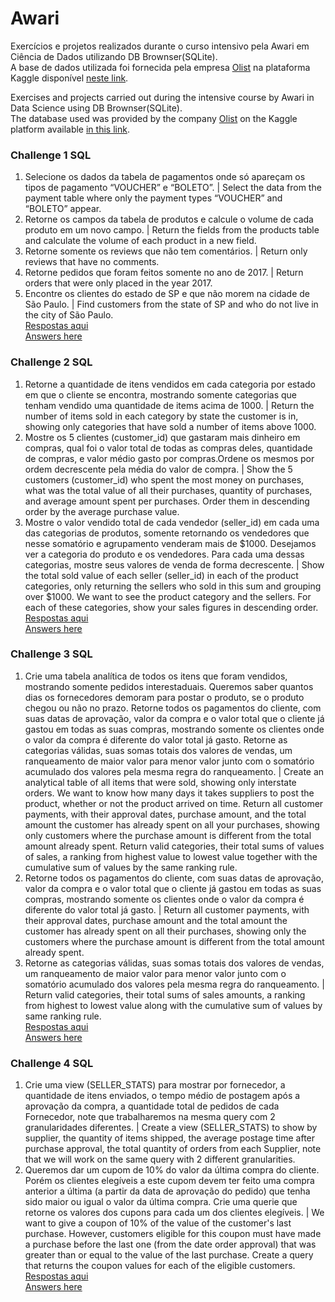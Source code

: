 # Awari
Exercícios e projetos realizados durante o curso intensivo pela Awari em Ciência de Dados utilizando DB Brownser(SQLite).<br/>
A base de dados utilizada foi fornecida pela empresa [Olist](https://olist.com/pt-br/ads/olist-store-geral/?utm_source=google&utm_medium=search&utm_campaign=sup_aon_conv_branding&utm_content=pd_br_all_as18-mais_src_puro&utm_term=text_text_bck3_null_vendas_acesse&gclid=EAIaIQobChMIvK-Wkent9QIVDgaRCh3uJAQ5EAAYASAAEgJCffD_BwE) na plataforma Kaggle disponível [neste link](https://www.kaggle.com/olistbr/brazilian-ecommerce).<br>

Exercises and projects carried out during the intensive course by Awari in Data Science using DB Brownser(SQLite).<br>
The database used was provided by the company [Olist](https://olist.com/pt-br/ads/olist-store-geral/?utm_source=google&utm_medium=search&utm_campaign=sup_aon_conv_branding&utm_content=pd_br_all_as18-mais_src_puro&utm_term=text_text_bck3_null_vendas_acesse&gclid=EAIaIQobChMIvK-Wkent9QIVDgaRCh3uJAQ5EAAYASAAEgJCffD_BwE) on the Kaggle platform available [in this link](https://www.kaggle.com/olistbr/brazilian-ecommerce).<br>

### Challenge 1 SQL
1) Selecione os dados da tabela de pagamentos onde só apareçam os tipos de pagamento “VOUCHER” e “BOLETO”. | Select the data from the payment table where only the payment types “VOUCHER” and “BOLETO” appear.
2) Retorne os campos da tabela de produtos e calcule o volume de cada produto em um novo campo. | Return the fields from the products table and calculate the volume of each product in a new field.
3) Retorne somente os reviews que não tem comentários. | Return only reviews that have no comments.
4) Retorne pedidos que foram feitos somente no ano de 2017. | Return orders that were only placed in the year 2017.
5) Encontre os clientes do estado de SP e que não morem na cidade de São Paulo. | Find customers from the state of SP and who do not live in the city of São Paulo.<br>
[Respostas aqui](https://github.com/mdjlr21/Awari/blob/952d8256271167249b8f0430b80f813f0ba9a0b6/challenge1.SQL)<br>
[Answers here](https://github.com/mdjlr21/Awari/blob/952d8256271167249b8f0430b80f813f0ba9a0b6/challenge1.SQL)

### Challenge 2 SQL
1) Retorne a quantidade de itens vendidos em cada categoria por estado em que o cliente se encontra, mostrando somente categorias que tenham vendido uma quantidade de items 
acima de 1000. | Return the number of items sold in each category by state the customer is in, showing only categories that have sold a number of items
above 1000.<br>
2) Mostre os 5 clientes (customer_id) que gastaram mais dinheiro em compras, qual foi o valor total de todas as compras deles, quantidade de compras, e valor médio gasto por compras.Ordene os mesmos por ordem decrescente pela média do valor de compra. | Show the 5 customers (customer_id) who spent the most money on purchases, what was the total value of all their purchases, quantity of purchases, and average amount spent per purchases. Order them in descending order by the average purchase value.<br>
3) Mostre o valor vendido total de cada vendedor (seller_id) em cada uma das categorias de produtos, somente retornando os vendedores que nesse somatório e agrupamento venderam 
mais de $1000. Desejamos ver a categoria do produto e os vendedores. Para cada uma dessas categorias, mostre seus valores de venda de forma decrescente. | Show the total sold value of each seller (seller_id) in each of the product categories, only returning the sellers who sold in this sum and grouping over $1000. We want to see the product category and the sellers. For each of these categories, show your sales figures in descending order.<br>
[Respostas aqui](https://github.com/mdjlr21/Awari/blob/e029c33cf684a11657ca2985b38c880c102cc31c/Challenge.2.SQL)<br>
[Answers here](https://github.com/mdjlr21/Awari/blob/e029c33cf684a11657ca2985b38c880c102cc31c/Challenge.2.SQL)

### Challenge 3 SQL
1) Crie uma tabela analítica de todos os itens que foram vendidos, mostrando somente pedidos interestaduais. Queremos saber quantos dias os fornecedores demoram para postar o 
produto, se o produto chegou ou não no prazo. Retorne todos os pagamentos do cliente, com suas datas de aprovação, valor da compra e o valor total que o cliente já gastou em 
todas as suas compras, mostrando somente os clientes onde o valor da compra é diferente do valor total já gasto. Retorne as categorias válidas, suas somas totais dos valores 
de vendas, um ranqueamento de maior valor para menor valor junto com o somatório acumulado dos valores pela mesma regra do ranqueamento. | Create an analytical table of all 
items that were sold, showing only interstate orders. We want to know how many days it takes suppliers to post the product, whether or not the product arrived on time. Return
all customer payments, with their approval dates, purchase amount, and the total amount the customer has already spent on all your purchases, showing only customers where the 
purchase amount is different from the total amount already spent. Return valid categories, their total sums of values of sales, a ranking from highest value to lowest value 
together with the cumulative sum of values by the same ranking rule.<br>
2) Retorne todos os pagamentos do cliente, com suas datas de aprovação, valor da compra e o valor total que o cliente já gastou em todas as suas compras, mostrando somente os 
clientes onde o valor da compra é diferente do valor total já gasto. | Return all customer payments, with their approval dates, purchase amount and the total amount the customer
has already spent on all their purchases, showing only the customers where the purchase amount is different from the total amount already spent.<br>
3) Retorne as categorias válidas, suas somas totais dos valores de vendas, um ranqueamento de maior valor para menor valor junto com o somatório acumulado dos valores pela 
mesma regra do ranqueamento. | Return valid categories, their total sums of sales amounts, a ranking from highest to lowest value along with the cumulative sum of values by
same ranking rule.<br>
[Respostas aqui](https://github.com/mdjlr21/Awari/blob/a014002707c6542ac4a89e072adf1517c4e6134d/Challenge.3.SQL)<br>
[Answers here](https://github.com/mdjlr21/Awari/blob/a014002707c6542ac4a89e072adf1517c4e6134d/Challenge.3.SQL)

### Challenge 4 SQL
1) Crie uma view (SELLER_STATS) para mostrar por fornecedor, a quantidade de itens enviados, o tempo médio de postagem após a aprovação da compra, a quantidade total de 
pedidos de cada Fornecedor, note que trabalharemos na mesma query com 2 granularidades diferentes. | Create a view (SELLER_STATS) to show by supplier, the quantity of items 
shipped, the average postage time after purchase approval, the total quantity of orders from each Supplier, note that we will work on the same query with 2 different 
granularities.<br>
2) Queremos dar um cupom de 10% do valor da última compra do cliente. Porém os clientes elegíveis a este cupom devem ter feito uma compra anterior a última (a partir da data 
de aprovação do pedido) que tenha sido maior ou igual o valor da última compra. Crie uma querie que retorne os valores dos cupons para cada um dos clientes elegíveis. | We want 
to give a coupon of 10% of the value of the customer's last purchase. However, customers eligible for this coupon must have made a purchase before the last one (from the date
order approval) that was greater than or equal to the value of the last purchase. Create a query that returns the coupon values for each of the eligible customers.<br>
[Respostas aqui](https://github.com/mdjlr21/Awari/blob/a7dd4938ac96ce7a416058e3e159c05d26edded1/challenge.4.sql)<br>
[Answers here](https://github.com/mdjlr21/Awari/blob/a7dd4938ac96ce7a416058e3e159c05d26edded1/challenge.4.sql)
